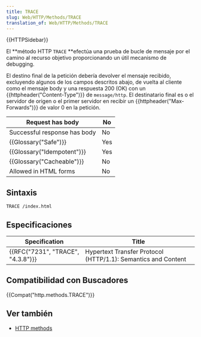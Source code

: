 ```yaml
---
title: TRACE
slug: Web/HTTP/Methods/TRACE
translation_of: Web/HTTP/Methods/TRACE
---
```

{{HTTPSidebar}}

El **método HTTP `TRACE` **efectúa una prueba de bucle de mensaje por el camino al recurso objetivo proporcionando un útil mecanismo de debugging.

El destino final de la petición debería devolver el mensaje recibido, excluyendo algunos de los campos descritos abajo, de vuelta al cliente como el mensaje body y una respuesta 200 (OK) con un {{httpheader("Content-Type")}} de `message/http`. El destinatario final es o el servidor de origen o el primer servidor en recibir un {{httpheader("Max-Forwards")}} de valor 0 en la petición.

| Request has body                     | No  |
| ------------------------------------ | --- |
| Successful response has body         | No  |
| {{Glossary("Safe")}}         | Yes |
| {{Glossary("Idempotent")}} | Yes |
| {{Glossary("Cacheable")}}     | No  |
| Allowed in HTML forms                | No  |

## Sintaxis

    TRACE /index.html

## Especificaciones

| Specification                                | Title                                                         |
| -------------------------------------------- | ------------------------------------------------------------- |
| {{RFC("7231", "TRACE", "4.3.8")}} | Hypertext Transfer Protocol (HTTP/1.1): Semantics and Content |

## Compatibilidad con Buscadores

{{Compat("http.methods.TRACE")}}

## Ver también

- [HTTP methods](/es/docs/Web/HTTP/Methods)
